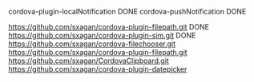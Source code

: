 cordova-plugin-localNotification DONE
cordova-pushNotification DONE

https://github.com/sxagan/cordova-plugin-filepath.git DONE
https://github.com/sxagan/cordova-plugin-sim.git DONE
https://github.com/sxagan/cordova-filechooser.git
https://github.com/sxagan/cordova-plugin-filepath.git
https://github.com/sxagan/CordovaClipboard.git
https://github.com/sxagan/cordova-plugin-datepicker